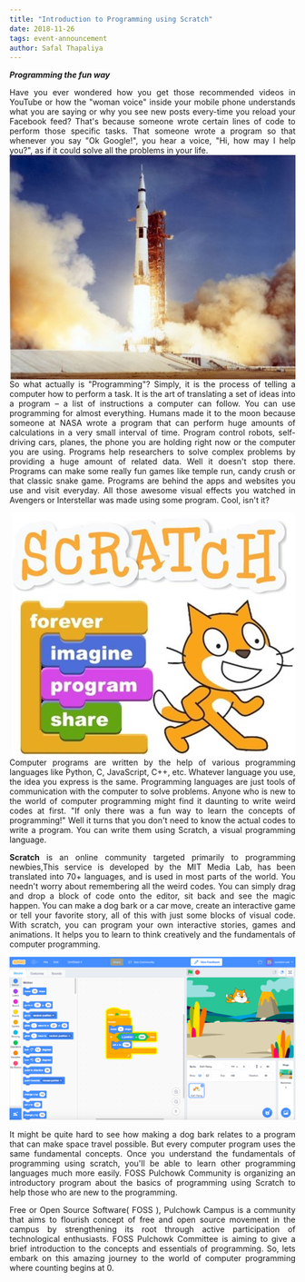 ```yaml
---
title: "Introduction to Programming using Scratch"
date: 2018-11-26
tags: event-announcement
author: Safal Thapaliya
---
```

**_Programming the fun way_**

<div markdown="1" align="justify">
Have you ever wondered how you get those recommended videos in YouTube or how the "woman voice" inside your mobile phone understands what you are saying or why you see new posts every-time you reload your Facebook feed? That's because someone wrote certain lines of code to perform those specific tasks. That someone wrote a program so that whenever you say "Ok Google!", you hear a voice, "Hi, how may I help you?", as if it could solve all the problems in your life.

<img style="float: right;" src="/assets/images/scratch-announcement/rocket.jpg">

So what actually is "Programming"? Simply, it is the process of telling a computer how to perform a task. It is the art of translating a set of ideas into a program – a list of instructions a computer can follow. You can use programming for almost everything. Humans made it to the moon because someone at NASA wrote a program that can perform huge amounts of calculations in a very small interval of time. Program control robots, self-driving cars, planes, the phone you are holding right now or the computer you are using. Programs help researchers to solve complex problems by providing a huge amount of related data. Well it doesn't stop there. Programs can make some really fun games like temple run, candy crush or that classic snake game. Programs are behind the apps and websites you use and visit everyday. All those awesome visual effects you watched in Avengers or Interstellar was made using some program. Cool, isn't it?

<img style="float: right;" src="/assets/images/scratch-announcement/scratch.jpg">

Computer programs are written by the help of various programming languages like Python, C, JavaScript, C++, etc. Whatever language you use, the idea you express is the same. Programming languages are just tools of communication with the computer to solve problems. Anyone who is new to the world of computer programming might find it daunting to write weird codes at first. "If only there was a fun way to learn the concepts of programming!" Well it turns that you don't need to know the actual codes to write a program. You can write them using Scratch, a visual programming language.

**Scratch** is an online community targeted primarily to programming newbies,This service is developed by the MIT Media Lab, has been translated into 70+ languages, and is used in most parts of the world. You needn't worry about remembering all the weird codes. You can simply drag and drop a block of code onto the editor, sit back and see the magic happen. You can make a dog bark or a car move, create an interactive game or tell your favorite story, all of this with just some blocks of visual code. With scratch, you can program your own interactive stories, games and animations. It helps you to learn to think creatively and the fundamentals of computer programming.

![](/assets/images/scratch-announcement/scratch-full.png)

It might be quite hard to see how making a dog bark relates to a program that can make space travel possible. But every computer program uses the same fundamental concepts. Once you understand the fundamentals of programming using scratch, you'll be able to learn other programming languages much more easily. FOSS Pulchowk Community is organizing an introductory program about the basics of programming using Scratch to help those who are new to the programming.

Free or Open Source Software( FOSS ), Pulchowk Campus is a community that aims to flourish concept of free and open source movement in the campus by strengthening its root through active participation of technological enthusiasts. FOSS Pulchowk Committee is aiming to give a brief introduction to the concepts and essentials of programming. So, lets embark on this amazing journey to the world of computer programming where counting begins at 0.
</div>
